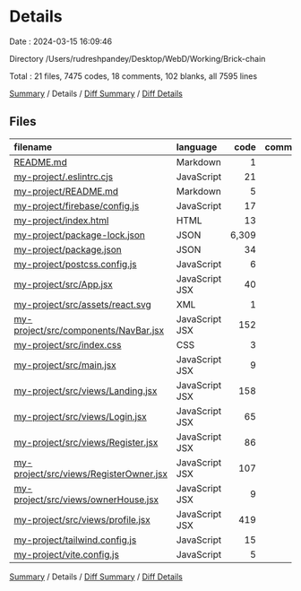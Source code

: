 # Details

Date : 2024-03-15 16:09:46

Directory /Users/rudreshpandey/Desktop/WebD/Working/Brick-chain

Total : 21 files,  7475 codes, 18 comments, 102 blanks, all 7595 lines

[Summary](results.md) / Details / [Diff Summary](diff.md) / [Diff Details](diff-details.md)

## Files
| filename | language | code | comment | blank | total |
| :--- | :--- | ---: | ---: | ---: | ---: |
| [README.md](/README.md) | Markdown | 1 | 0 | 1 | 2 |
| [my-project/.eslintrc.cjs](/my-project/.eslintrc.cjs) | JavaScript | 21 | 0 | 1 | 22 |
| [my-project/README.md](/my-project/README.md) | Markdown | 5 | 0 | 4 | 9 |
| [my-project/firebase/config.js](/my-project/firebase/config.js) | JavaScript | 17 | 2 | 3 | 22 |
| [my-project/index.html](/my-project/index.html) | HTML | 13 | 0 | 1 | 14 |
| [my-project/package-lock.json](/my-project/package-lock.json) | JSON | 6,309 | 0 | 1 | 6,310 |
| [my-project/package.json](/my-project/package.json) | JSON | 34 | 0 | 1 | 35 |
| [my-project/postcss.config.js](/my-project/postcss.config.js) | JavaScript | 6 | 0 | 1 | 7 |
| [my-project/src/App.jsx](/my-project/src/App.jsx) | JavaScript JSX | 40 | 0 | 3 | 43 |
| [my-project/src/assets/react.svg](/my-project/src/assets/react.svg) | XML | 1 | 0 | 0 | 1 |
| [my-project/src/components/NavBar.jsx](/my-project/src/components/NavBar.jsx) | JavaScript JSX | 152 | 5 | 11 | 168 |
| [my-project/src/index.css](/my-project/src/index.css) | CSS | 3 | 0 | 0 | 3 |
| [my-project/src/main.jsx](/my-project/src/main.jsx) | JavaScript JSX | 9 | 0 | 2 | 11 |
| [my-project/src/views/Landing.jsx](/my-project/src/views/Landing.jsx) | JavaScript JSX | 158 | 0 | 2 | 160 |
| [my-project/src/views/Login.jsx](/my-project/src/views/Login.jsx) | JavaScript JSX | 65 | 0 | 9 | 74 |
| [my-project/src/views/Register.jsx](/my-project/src/views/Register.jsx) | JavaScript JSX | 86 | 4 | 16 | 106 |
| [my-project/src/views/RegisterOwner.jsx](/my-project/src/views/RegisterOwner.jsx) | JavaScript JSX | 107 | 4 | 10 | 121 |
| [my-project/src/views/ownerHouse.jsx](/my-project/src/views/ownerHouse.jsx) | JavaScript JSX | 9 | 0 | 2 | 11 |
| [my-project/src/views/profile.jsx](/my-project/src/views/profile.jsx) | JavaScript JSX | 419 | 1 | 30 | 450 |
| [my-project/tailwind.config.js](/my-project/tailwind.config.js) | JavaScript | 15 | 1 | 2 | 18 |
| [my-project/vite.config.js](/my-project/vite.config.js) | JavaScript | 5 | 1 | 2 | 8 |

[Summary](results.md) / Details / [Diff Summary](diff.md) / [Diff Details](diff-details.md)